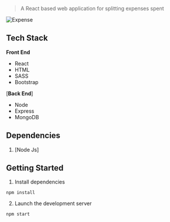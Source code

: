 > A React based web application for splitting expenses spent

![Expense](expense.gif)

## Tech Stack

**Front End**

- React
- HTML
- SASS
- Bootstrap

[**Back End**]

- Node
- Express
- MongoDB

## Dependencies

1. [Node Js]

## Getting Started

1. Install dependencies

```
npm install
```

2. Launch the development server

```
npm start
```

